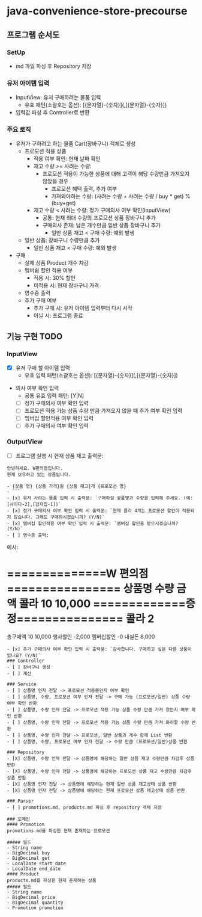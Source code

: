 # java-convenience-store-precourse
## 프로그램 순서도
### SetUp
- md 파일 파싱 후 Repository 저장
### 유저 아이템 입력
- InputView: 유저 구매하려는 물품 입력
  - 유효 패턴(소괄호는 옵션): \[{문자열}-{숫자}](,[{문자열}-{숫자}])
- 입력값 파싱 후 Controller로 반환
### 주요 로직
- 유저가 구하려고 하는 물품 Cart(장바구니) 객체로 생성
  - 프로모션 적용 상품
    - 적용 여부 확인: 현재 날짜 확인
    - 재고 수량 >= 사려는 수량: 
      - 프로모션 적용이 가능한 상품에 대해 고객이 해당 수량만큼 가져오지 않았을 경우
        - 프로모션 혜택 출력, 추가 여부
        - 가져와야하는 수량: (사려는 수량 + 사려는 수량 / buy * get) % (buy+get)
    - 재고 수량 < 사려는 수량: 정가 구매의사 여부 확인(InputView)
      - 공통: 현재 최대 수량의 프로모션 상품 장바구니 추가
      - 구매의사 존재: 남은 개수만큼 일반 상품 장바구니 추가
        - 일반 상품 재고 < 구매 수량: 예외 발생
  - 일반 상품: 장바구니 수량만큼 추가
    - 일반 상품 재고 < 구매 수량: 예외 발생
- 구매
  - 실제 상품 Product 개수 차감
  - 멤버쉽 할인 적용 여부
    - 적용 시: 30% 할인
    - 미적용 시: 현재 장바구니 가격
  - 영수증 출력
  - 추가 구매 여부
    - 추가 구매 시: 유저 아이템 입력부터 다시 시작
    - 아닐 시: 프로그램 종료

## 기능 구현 TODO
### InputView
- [X] 유저 구매 할 아이템 입력
  - 유효 입력 패턴(소괄호는 옵션): \[{문자열}-{숫자}](,[{문자열}-{숫자}])
- 의사 여부 확인 입력
  - 공통 유효 입력 패턴: [Y|N]
  - [ ] 정가 구매의사 여부 확인 입력
  - [ ] 프로모션 적용 가능 상품 수량 만큼 가져오지 않을 때 추가 여부 확인 입력
  - [ ] 멤버십 할인적용 여부 확인 입력
  - [ ] 추가 구매의사 여부 확인 입력
### OutputView
- [ ] 프로그램 실행 시 현재 상품 재고 출력문: 
```
안녕하세요. W편의점입니다.
현재 보유하고 있는 상품입니다.

- {상품 명} {상품 가격}원 {상품 재고}개 {프로모션 명}
- ```
- [x] 유저 사려는 물품 입력 시 출력문: `구매하실 상품명과 수량을 입력해 주세요. (예: [사이다-2],[감자칩-1])`
- [x] 정가 구매의사 여부 확인 입력 시 출력문: `현재 콜라 4개는 프로모션 할인이 적용되지 않습니다. 그래도 구매하시겠습니까? (Y/N)`
- [x] 멤버십 할인적용 여부 확인 입력 시 출력문: `멤버십 할인을 받으시겠습니까? (Y/N)`
- [ ] 영수증 출력: 
```
예시:

==============W 편의점================
상품명		수량	금액
콜라		10 	10,000
=============증	정===============
콜라		2
====================================
총구매액		10	10,000
행사할인			-2,000
멤버십할인			-0
내실돈			 8,000
```
- [x] 추가 구매의사 여부 확인 입력 시 출력문: `감사합니다. 구매하고 싶은 다른 상품이 있나요? (Y/N)`
### Controller
- [ ] 장바구니 생성
- [ ] 계산

### Service
- [ ] 상품명 인자 전달 -> 프로모션 적용중인지 여부 확인
- [ ] 상품명, 수량, 프로모션 여부 인자 전달 -> 구매 가능 (프로모션/일반) 상품 수량 여부 확인 반환
- [ ] 상품명, 수량 인자 전달 -> 프로모션 적용 가능 상품 수량 만큼 가져 왔는지 여부 확인 반환
- [ ] 상품명, 수량 인자 전달 -> 프로모션 적용 가능 상품 수량 만큼 가져 와야할 수량 반환
- [ ] 상품명, 수량 인자 전달 -> 프로모션, 일반 상품과 개수 함께 List 반환
- [ ] 상품명, 수량, 프로모션 여부 인자 전달 -> 수량 만큼 (프로모션/일반)상품 반환

### Repository
- [X] 상품명, 수량 인자 전달 -> 상품명에 해당하는 일반 상품 재고 수량만큼 차감후 상품 반환
- [X] 상품명, 수량 인자 전달 -> 상품명에 해당하는 프로모션 상품 재고 수량만큼 차감후 상품 반환
- [X] 상품명 인자 전달 -> 상품명에 해당하는 현재 일반 상품 재고상태 상품 반환
- [X] 상품명 인자 전달 -> 상품명에 해당하는 현재 프로모션 상품 재고상태 상품 반환

### Parser
- [ ] promotions.md, products.md 파싱 후 repository 객체 저장

### 도메인
#### Promotion
promotions.md를 파싱한 현재 존재하는 프로모션

##### 필드
- String name
- BigDecimal buy
- BigDecimal get
- LocalDate start_date
- LocalDate end_date
#### Product
products.md를 파싱한 현재 존재하는 상품
##### 필드
- String name
- BigDecimal price
- BigDecimal quantity
- Promotion promotion
